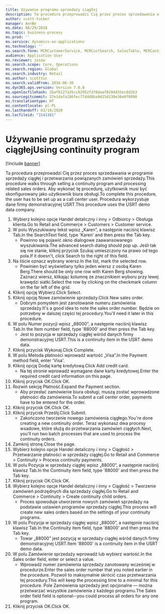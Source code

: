 ```yaml
---
title: Używanie programu sprzedaży ciągłej
description: Ta procedura przeprowadzi Cię przez proces sprzedawania w programie sprzedaży ciągłej i przetwarzania powiązanych zamówień sprzedaży.
author: scott-tucker
manager: AnnBe
ms.date: 08/29/2018
ms.topic: business-process
ms.prod: ''
ms.service: dynamics-ax-applications
ms.technology: ''
ms.search.form: MCRCustomerService, MCRCustSearch, SalesTable, MCRContinuityCustInfo, MCRCustPaymLookup, CreditCardTokenization, CreditCardLookup, MCRSalesOrderRecap
audience: Application User
ms.reviewer: josaw
ms.search.scope: Core, Operations
ms.search.region: Global
ms.search.industry: Retail
ms.author: scotttuc
ms.search.validFrom: 2016-06-30
ms.dyn365.ops.version: Version 7.0.0
ms.openlocfilehash: 2baf0127a35cc62952fd78daaf8204d35ec8d2b3
ms.sourcegitcommit: 57e1dafa186fec77ddd8ba9425d238e36e0f0998
ms.translationtype: HT
ms.contentlocale: pl-PL
ms.lasthandoff: 03/18/2020
ms.locfileid: "3141161"
---
```

# <a name="using-continuity-program"></a><span data-ttu-id="2ee41-103">Używanie programu sprzedaży ciągłej</span><span class="sxs-lookup"><span data-stu-id="2ee41-103">Using continuity program</span></span>

[!include [banner](../includes/banner.md)]

<span data-ttu-id="2ee41-104">Ta procedura przeprowadzi Cię przez proces sprzedawania w programie sprzedaży ciągłej i przetwarzania powiązanych zamówień sprzedaży.</span><span class="sxs-lookup"><span data-stu-id="2ee41-104">This procedure walks through selling a continuity program and processing related sales orders.</span></span> <span data-ttu-id="2ee41-105">Aby wykonać tę procedurę, użytkownik musi być skonfigurowany jako użytkownik biura obsługi.</span><span class="sxs-lookup"><span data-stu-id="2ee41-105">To complete this procedure, the user has to be set up as a call center user.</span></span> <span data-ttu-id="2ee41-106">Procedura wykorzystuje dane firmy demonstracyjnej USRT.</span><span class="sxs-lookup"><span data-stu-id="2ee41-106">This procedure uses the USRT demo data company.</span></span>

1. <span data-ttu-id="2ee41-107">Wybierz kolejno opcje Handel detaliczny i inny > Odbiorcy > Obsługa klienta.</span><span class="sxs-lookup"><span data-stu-id="2ee41-107">Go to Retail and Commerce > Customers > Customer service.</span></span>
2. <span data-ttu-id="2ee41-108">W polu Wyszukiwany tekst wpisz „Karen”, a następnie naciśnij klawisz Tab.</span><span class="sxs-lookup"><span data-stu-id="2ee41-108">In the SearchText field, type 'Karen' and then press the Tab key.</span></span>
    * <span data-ttu-id="2ee41-109">Powinno się pojawić okno dialogowe zaawansowanego wyszukiwania.</span><span class="sxs-lookup"><span data-stu-id="2ee41-109">The advanced search dialog should pop up.</span></span> <span data-ttu-id="2ee41-110">Jeśli tak się nie stanie, kliknij przycisk Szukaj umieszczony na prawo od tego pola.</span><span class="sxs-lookup"><span data-stu-id="2ee41-110">If it doesn't, click Search to the right of this field.</span></span>  
3. <span data-ttu-id="2ee41-111">Na liście oznacz wybrany wiersz.</span><span class="sxs-lookup"><span data-stu-id="2ee41-111">In the list, mark the selected row.</span></span>
    * <span data-ttu-id="2ee41-112">Powinien być wyświetlany tylko jeden wiersz z osobą Karen Berg.</span><span class="sxs-lookup"><span data-stu-id="2ee41-112">There should be only one row with Karen Berg showing.</span></span> <span data-ttu-id="2ee41-113">Zaznacz wiersz, klikając kolumnę ze znacznikiem wyboru przy lewej krawędzi siatki.</span><span class="sxs-lookup"><span data-stu-id="2ee41-113">Select the row by clicking on the checkmark column on the far left of the grid.</span></span>  
4. <span data-ttu-id="2ee41-114">Kliknij opcję Wybierz.</span><span class="sxs-lookup"><span data-stu-id="2ee41-114">Click Select.</span></span>
5. <span data-ttu-id="2ee41-115">Kliknij opcję Nowe zamówienie sprzedaży.</span><span class="sxs-lookup"><span data-stu-id="2ee41-115">Click New sales order.</span></span>
    * <span data-ttu-id="2ee41-116">Dobrym pomysłem jest zanotowanie numeru zamówienia sprzedaży.</span><span class="sxs-lookup"><span data-stu-id="2ee41-116">It's a good idea to note the sales order number.</span></span> <span data-ttu-id="2ee41-117">Będzie on potrzebny w dalszej części tej procedury.</span><span class="sxs-lookup"><span data-stu-id="2ee41-117">You'll need it later in this procedure.</span></span>  
6. <span data-ttu-id="2ee41-118">W polu Numer pozycji wpisz „88000”, a następnie naciśnij klawisz Tab.</span><span class="sxs-lookup"><span data-stu-id="2ee41-118">In the Item number field, type '88000' and then press the Tab key.</span></span>
    * <span data-ttu-id="2ee41-119">Jest to pozycja w sprzedaży ciągłej wśród danych firmy demonstracyjnej USRT.</span><span class="sxs-lookup"><span data-stu-id="2ee41-119">This is a continuity item in the USRT demo data.</span></span>  
7. <span data-ttu-id="2ee41-120">Kliknij przycisk Wykonaj.</span><span class="sxs-lookup"><span data-stu-id="2ee41-120">Click Complete.</span></span>
8. <span data-ttu-id="2ee41-121">W polu Metoda płatności wprowadź wartość „Visa”.</span><span class="sxs-lookup"><span data-stu-id="2ee41-121">In the Payment method field, enter 'Visa'.</span></span>
9. <span data-ttu-id="2ee41-122">Kliknij opcję Dodaj kartę kredytową.</span><span class="sxs-lookup"><span data-stu-id="2ee41-122">Click Add credit card.</span></span>
    * <span data-ttu-id="2ee41-123">Na tej stronie wprowadź wymagane dane karty kredytowej.</span><span class="sxs-lookup"><span data-stu-id="2ee41-123">Enter the required credit card information on this page.</span></span>  
10. <span data-ttu-id="2ee41-124">Kliknij przycisk OK.</span><span class="sxs-lookup"><span data-stu-id="2ee41-124">Click OK.</span></span>
11. <span data-ttu-id="2ee41-125">Rozwiń sekcję Płatność.</span><span class="sxs-lookup"><span data-stu-id="2ee41-125">Expand the Payment section.</span></span>
    * <span data-ttu-id="2ee41-126">Aby przesłać zamówienie biura obsługi, muszą zostać wprowadzone płatności dla zamówienia.</span><span class="sxs-lookup"><span data-stu-id="2ee41-126">To submit a call center order, payments have to be entered for the order.</span></span>  
12. <span data-ttu-id="2ee41-127">Kliknij przycisk OK.</span><span class="sxs-lookup"><span data-stu-id="2ee41-127">Click OK.</span></span>
13. <span data-ttu-id="2ee41-128">Kliknij przycisk Prześlij.</span><span class="sxs-lookup"><span data-stu-id="2ee41-128">Click Submit.</span></span>
    * <span data-ttu-id="2ee41-129">Zakończono tworzenie nowego zamówienia ciągłego.</span><span class="sxs-lookup"><span data-stu-id="2ee41-129">You're done creating a new continuity order.</span></span> <span data-ttu-id="2ee41-130">Teraz wykonasz dwa procesy wsadowe, które służą do przetwarzania zamówień ciągłych.</span><span class="sxs-lookup"><span data-stu-id="2ee41-130">Next, you'll run two batch processes that are used to process the continuity orders.</span></span>  
14. <span data-ttu-id="2ee41-131">Zamknij stronę.</span><span class="sxs-lookup"><span data-stu-id="2ee41-131">Close the page.</span></span>
15. <span data-ttu-id="2ee41-132">Wybierz kolejno opcje Handel detaliczny i inny > Ciągłość > Przetwarzanie płatności w sprzedaży ciągłej.</span><span class="sxs-lookup"><span data-stu-id="2ee41-132">Go to Retail and Commerce > Continuity > Process continuity payments.</span></span>
16. <span data-ttu-id="2ee41-133">W polu Pozycja w sprzedaży ciągłej wpisz „88000”, a następnie naciśnij klawisz Tab.</span><span class="sxs-lookup"><span data-stu-id="2ee41-133">In the Continuity item field, type '88000' and then press the Tab key.</span></span>
17. <span data-ttu-id="2ee41-134">Kliknij przycisk OK.</span><span class="sxs-lookup"><span data-stu-id="2ee41-134">Click OK.</span></span>
18. <span data-ttu-id="2ee41-135">Wybierz kolejno opcje Handel detaliczny i inny > Ciągłość > Tworzenie zamówień podrzędnych dla sprzedaży ciągłej.</span><span class="sxs-lookup"><span data-stu-id="2ee41-135">Go to Retail and Commerce > Continuity > Create continuity child orders.</span></span>
    * <span data-ttu-id="2ee41-136">Proces spowoduje utworzenie nowych zamówień sprzedaży na podstawie ustawień programów sprzedaży ciągłej.</span><span class="sxs-lookup"><span data-stu-id="2ee41-136">This process will create new sales orders based on the settings of your continuity programs.</span></span>  
19. <span data-ttu-id="2ee41-137">W polu Pozycja w sprzedaży ciągłej wpisz „88000”, a następnie naciśnij klawisz Tab.</span><span class="sxs-lookup"><span data-stu-id="2ee41-137">In the Continuity item field, type '88000' and then press the Tab key.</span></span>
    * <span data-ttu-id="2ee41-138">Towar „88000” jest pozycją w sprzedaży ciągłej wśród danych firmy demonstracyjnej USRT.</span><span class="sxs-lookup"><span data-stu-id="2ee41-138">Item '88000' is a continuity item in the USRT demo data.</span></span>  
20. <span data-ttu-id="2ee41-139">W polu Zamówienie sprzedaży wprowadź lub wybierz wartość.</span><span class="sxs-lookup"><span data-stu-id="2ee41-139">In the Sales order field, enter or select a value.</span></span>
    * <span data-ttu-id="2ee41-140">Wprowadź numer zamówienia sprzedaży zanotowany wcześniej w procedurze.</span><span class="sxs-lookup"><span data-stu-id="2ee41-140">Enter the sales order number that you noted earlier in the procedure.</span></span> <span data-ttu-id="2ee41-141">Pozwoli to maksymalnie skrócić czas przetwarzania tej procedury.</span><span class="sxs-lookup"><span data-stu-id="2ee41-141">This will keep the processing time to a minimal for this procedure.</span></span> <span data-ttu-id="2ee41-142">Pole Zamówienia sprzedaży jest opcjonalne — można przetwarzać wszystkie zamówienia z każdego programu.</span><span class="sxs-lookup"><span data-stu-id="2ee41-142">The Sales order field field is optional--you could process all orders for any one program.</span></span>  
21. <span data-ttu-id="2ee41-143">Kliknij przycisk OK.</span><span class="sxs-lookup"><span data-stu-id="2ee41-143">Click OK.</span></span>

